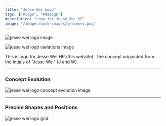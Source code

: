 ```yaml
---
title: "Jesse Wei Logo"
tags: ["#logo", "#design"]
description: "Logo for Jesse Wei HP"
image: "/images/work-images/jessewei.png"
---
```


![jesse wei logo image](/images/work-images/jessewei.png)

![jesse wei logo variations image](/images/work-images/jessewei-variations.png)

This is logo for Jesse Wei HP (this website). The concept originated from the intials of "Jesse Wei" (J and W).
___

### Concept Evolution

![jesse wei logo concept evolution image](/images/work-images/jessewei-evolution.png)
___

### Precise Shapes and Positions

![jesse wei logo grid](/images/work-images/jessewei-grid.png)